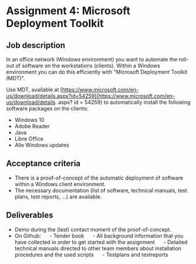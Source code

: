 # Assignment 4: Microsoft Deployment Toolkit

## Job description

In an office network (Windows environment) you want to automate the roll-out of software on the workstations (clients). Within a Windows environment you can do this efficiently with "Microsoft Deployment Toolkit (MDT)".

Use MDT, available at [https://www.microsoft.com/en-us/download/details.aspx?id=54259](https://www.microsoft.com/en-us/download/details .aspx? id = 54259) to automatically install the following software packages on the clients:
- Windows 10
- Adobe Reader
- Java
- Libre Office
- Alle Windows updates

## Acceptance criteria

- There is a proof-of-concept of the automatic deployment of software within a Windows client environment.
- The necessary documentation (list of software, technical manuals, test plans, test reports, ...) are available.

## Deliverables

- Demo during the (last) contact moment of the proof-of-concept.
- On Github:
     - Tender book
     - All background information that you have collected in order to get started with the assignment
     - Detailed technical manuals directed to other team members about installation procedures and the used scripts
     - Testplans and testreports
